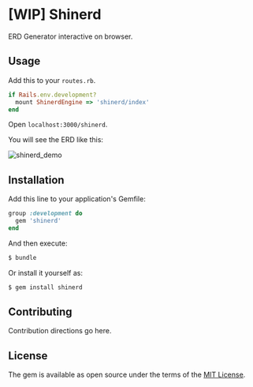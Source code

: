 # [WIP] Shinerd
ERD Generator interactive on browser.

## Usage
Add this to your `routes.rb`.
```ruby
if Rails.env.development?
  mount ShinerdEngine => 'shinerd/index'
end
```

Open `localhost:3000/shinerd`.

You will see the ERD like this:

![shinerd_demo](https://user-images.githubusercontent.com/26586593/64940441-d53efb00-d818-11e9-9b6e-14c0b2d6b442.gif)

## Installation
Add this line to your application's Gemfile:

```ruby
group :development do
  gem 'shinerd'
end
```

And then execute:
```bash
$ bundle
```

Or install it yourself as:
```bash
$ gem install shinerd
```

## Contributing
Contribution directions go here.

## License
The gem is available as open source under the terms of the [MIT License](https://opensource.org/licenses/MIT).
